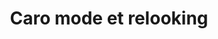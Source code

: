 ---
title: "Caro mode et relooking"
url: /villeneuve-dascq/caro-mode-et-relooking/
shop: Kleidung
---